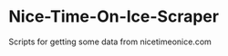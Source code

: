 Nice-Time-On-Ice-Scraper
========================

Scripts for getting some data from nicetimeonice.com

